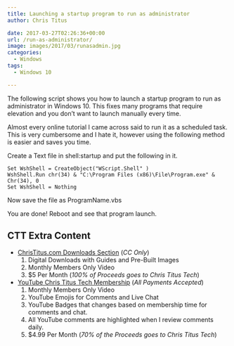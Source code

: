 ```yaml
---
title: Launching a startup program to run as administrator
author: Chris Titus

date: 2017-03-27T02:26:36+00:00
url: /run-as-administrator/
image: images/2017/03/runasadmin.jpg
categories:
  - Windows
tags:
  - Windows 10

---
```

The following script shows you how to launch a startup program to run as administrator in Windows 10. This fixes many programs that require elevation and you don&#8217;t want to launch manually every time.<!--more-->

Almost every online tutorial I came across said to run it as a scheduled task. This is very cumbersome and I hate it, however using the following method is easier and saves you time.

Create a Text file in shell:startup and put the following in it.

```
Set WshShell = CreateObject("WScript.Shell" ) 
WshShell.Run chr(34) & "C:\Program Files (x86)\File\Program.exe" & Chr(34), 0 
Set WshShell = Nothing
```

Now save the file as ProgramName.vbs

You are done! Reboot and see that program launch.

## CTT Extra Content

- [ChrisTitus.com Downloads Section][1] (_CC Only_)
  1. Digital Downloads with Guides and Pre-Built Images
  2. Monthly Members Only Video
  3. $5 Per Month (_100% of Proceeds goes to Chris Titus Tech_)
- [YouTube Chris Titus Tech Membership][2] (_All Payments Accepted_)
  1. Monthly Members Only Video
  2. YouTube Emojis for Comments and Live Chat
  3. YouTube Badges that changes based on membership time for comments and chat.
  4. All YouTube comments are highlighted when I review comments daily. 
  5. $4.99 Per Month (_70% of the Proceeds goes to Chris Titus Tech_)

 [1]: https://portal.christitus.com
 [2]: https://christitus.com/join